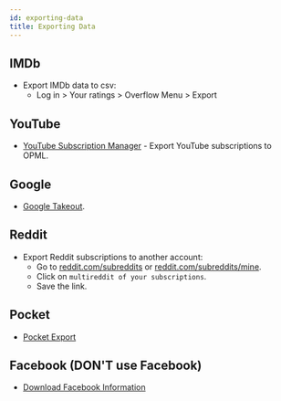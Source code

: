```yaml
---
id: exporting-data
title: Exporting Data
---
```


## IMDb
- Export IMDb data to csv:
  - Log in > Your ratings > Overflow Menu > Export

## YouTube
- [YouTube Subscription Manager](https://youtube.com/subscription_manager) - Export YouTube subscriptions to OPML.

## Google
- [Google Takeout](https://takeout.google.com/).

## Reddit
- Export Reddit subscriptions to another account:
  - Go to [reddit.com/subreddits](https://reddit.com/subreddits) or [reddit.com/subreddits/mine](https://reddit.com/subreddits/mine).
  - Click on `multireddit of your subscriptions`.
  - Save the link.

## Pocket
- [Pocket Export](https://getpocket.com/export)

## Facebook (DON'T use Facebook)
- [Download Facebook Information](https://www.facebook.com/dyi/)

